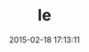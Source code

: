 ---
layout: post
title:  "le"
repo:   "logentries/le_ruby"
date:   2015-02-18 17:13:11
gemurl: https://github.com/logentries/le_ruby
---